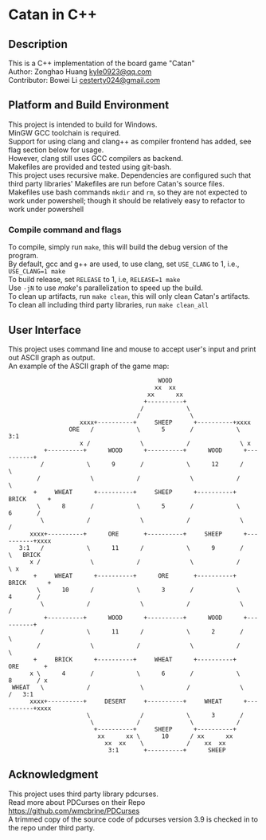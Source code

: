 # Catan in C++
## Description
This is a C++ implementation of the board game "Catan"  
Author: Zonghao Huang <kyle0923@qq.com>  
Contributor: Bowei Li <cesterty024@gmail.com>  

## Platform and Build Environment
This project is intended to build for Windows.  
MinGW GCC toolchain is required.  
Support for using clang and clang++ as compiler frontend has added, see flag section below for usage.  
However, clang still uses GCC compilers as backend.  
Makefiles are provided and tested using git-bash.  
This project uses recursive make. Dependencies are configured such that third party libraries' Makefiles are run before Catan's source files.  
Makefiles use bash commands `mkdir` and `rm`, so they are not expected to work under powershell; though it should be relatively easy to refactor to work under powershell  
### Compile command and flags
To compile, simply run `make`, this will build the debug version of the program.  
By default, gcc and g++ are used, to use clang, set `USE_CLANG` to 1, i.e., `USE_CLANG=1 make`  
To build release, set `RELEASE` to 1, i.e, `RELEASE=1 make`  
Use `-jN` to use *make*'s parallelization to speed up the build.  
To clean up artifacts, run `make clean`, this will only clean Catan's artifacts.  
To clean all including third party libraries, run `make clean_all`

## User Interface
This project uses command line and mouse to accept user's input and print out ASCII graph as output.  
An example of the ASCII graph of the game map:
```
                                          WOOD                                         
                                         xx  xx                                        
                                       xx      xx                                      
                                      +----------+                                     
                                     /            \                                    
                                    /              \                                   
                    xxxx+----------+     SHEEP      +----------+xxxx                   
                 ORE   /            \      5       /            \   3:1                
                    x /              \            /              \ x                   
          +----------+      WOOD      +----------+      WOOD      +----------+         
         /            \      9       /            \      12      /            \        
        /              \            /              \            /              \       
       +     WHEAT      +----------+     SHEEP      +----------+     BRICK      +      
        \      8       /            \      5       /            \      6       /       
         \            /              \            /              \            /        
      xxxx+----------+      ORE       +----------+     SHEEP      +----------+xxxx     
   3:1   /            \      11      /            \      9       /            \   BRICK 
      x /              \            /              \            /              \ x     
       +     WHEAT      +----------+      ORE       +----------+      BRICK      +      
        \      10      /            \      3       /            \      4       /       
         \            /              \            /              \            /        
          +----------+      WOOD      +----------+      WOOD      +----------+         
         /            \      11      /            \      2       /            \        
        /              \            /              \            /              \       
       +     BRICK      +----------+     WHEAT      +----------+      ORE       +      
      x \      4       /            \      6       /            \      8       / x     
 WHEAT   \            /              \            /              \            /   3:1  
      xxxx+----------+     DESERT     +----------+     WHEAT      +----------+xxxx     
                      \              /            \      3       /                     
                       \            /              \            /                      
                        +----------+     SHEEP      +----------+                       
                         xx      xx \      10      / xx      xx                        
                           xx  xx    \            /    xx  xx                          
                            3:1       +----------+      SHEEP                          
```

## Acknowledgment
This project uses third party library pdcurses.  
Read more about PDCurses on their Repo https://github.com/wmcbrine/PDCurses  
A trimmed copy of the source code of pdcurses version 3.9 is checked in to the repo under third party.

